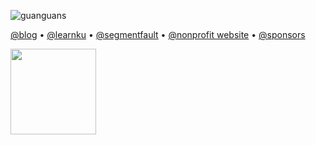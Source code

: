 
<p align="left"> <img src="https://komarev.com/ghpvc/?username=guanguans&label=guanguans&color=0e75b6&style=flat" alt="guanguans" /> </p>

[@blog](https://www.guanguans.cn) • [@learnku](https://learnku.com/blog/guanguans) • [@segmentfault](https://segmentfault.com/u/guanguans/articles) • [@nonprofit website](https://folkstory.github.io/lingqiu-folk-story/#/) • [@sponsors](https://www.guanguans.cn/sponsors)

<a href="https://www.guanguans.cn" alt="guanguans's github stats">
    <img align="" height="137px" src="https://github-readme-stats.vercel.app/api?username=guanguans&hide_title=true&hide_border=true&show_icons=true&include_all_commits=true&line_height=21&bg_color=0,EC6C6C,FFD479,FFFC79,73FA79&theme=graywhite&locale=en" />
<!--     <img align="" height="137px" src="https://github-readme-stats.vercel.app/api/top-langs/?username=guanguans&hide_title=true&hide_border=true&layout=compact&bg_color=0,73FA79,73FDFF,D783FF&theme=graywhite&locale=en" /> -->
</a>

<!-- [![guanguans's github stats](https://github-readme-stats.vercel.app/api?username=guanguans&hide=commits&show_icons=true&theme=default)](https://www.guanguans.cn) -->

<!-- [![guanguans's github stats](https://metrics.lecoq.io/guanguans?template=classic&config.timezone=Asia%2FShanghai)](https://www.guanguans.cn) -->

<!--
**guanguans/guanguans** is a ✨ _special_ ✨ repository because its `README.md` (this file) appears on your GitHub profile.

Here are some ideas to get you started:

- 🔭 I’m currently working on ...
- 🌱 I’m currently learning ...
- 👯 I’m looking to collaborate on ...
- 🤔 I’m looking for help with ...
- 💬 Ask me about ...
- 📫 How to reach me: ...
- 😄 Pronouns: ...
- ⚡ Fun fact: ...
-->
